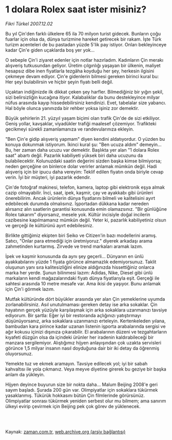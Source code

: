 # 1 dolara Rolex saat ister misiniz?

*Fikri Türkel 2007.12.02*

<td class="columnist-detail">
<p>Bu yıl Çin'den farklı ülkelere 65 ila 70 milyon turist gidecek. Bunların çoğu fuarlar için olsa da, dünya turizmine hareket getirecek bir rakam. İşte Türk turizm acenteleri de bu pastadan yüzde 5'lik pay istiyor. Onları bekleyinceye kadar Çin'e giden uçaklarda boş yer yok...</p>
<p>
<div id="haberMetinDiv">
<p>O sebeple Çin'i ziyaret edenler için notlar hazırladım. Kadınların Çin merakı alışveriş tutkusundan geliyor. Üretim çılgınlığı yaşayan bir ülkenin, maliyet hesapsız dibe inen fiyatlarla tezgâha koyduğu her şey, herkesin ilgisini çekmeye devam ediyor. Çin'e gidenlerin bilmesi gereken birinci kural bu: Her şeyi bulabilirsin ve hiçbir şeyin fiyatı belli değil.
<p>Uçaktan indiğinizde ilk dikkat çeken şey harfler. Bilmediğiniz bir yığın şekil, sizi belirsizliğin kucağına itiyor. Kalabalıklar da bunu destekleyince milyar nüfus arasında kayıp hissedebilirsiniz kendinizi. Evet, tabelalar size yabancı. Hal böyle olunca yanınızda bir rehber yoksa işiniz zor demektir.
<p>Büyük şehirlerin 21. yüzyıl yaşam biçimi olan trafik Çin'de de sizi etkiliyor. Geniş yollar, kavşaklar, viyadükler trafiği maalesef çözemiyor. Trafikteki gecikmeyi sürekli zamanlamanıza ve randevularınıza ekleyin. 
<p>"Ben Çin'e gidip alışveriş yapmam" diyen kendini aldatıyordur. O yüzden bu konuya dokunmak istiyorum. İkinci kural şu: "Ben ucuza aldım" demeyin... Bu, her zaman daha ucuzu var demektir. Başlıkta yer alan "1 dolara Rolex saat" abartı değil. Pazarlık kabiliyeti yüksek biri daha ucuzunu da bulabilecektir. Kolunuzdaki saatin değerini sizden başka kimse bilmiyorsa; neden gerçeğine on binlerce dolar verirler anlamak mümkün değil. Hadi alışveriş için bir ipucu daha vereyim: Teklif edilen fiyatın onda biriyle cevap verin. İyi bir müşteri, iyi pazarlık edendir. 
<p>Çin'de fotoğraf makinesi, telefon, kamera, laptop gibi elektronik eşya almak cazip olmayabilir. İnci, saat, ipek, kaşmir, çay ve ayakkabı gibi ürünleri önerebilirim. Ancak ürünlerin dünya fiyatlarını bilmeli ve kalitelisini ayırt edebilecek durumda olmalısınız. İşportadan dükkana kadar nereden alırsanız alın saatlerin garantisi konusunda emin olamazsınız. "Bir günlüğüne Rolex takarım" diyorsanız, mesele yok. Kültür incisiyle doğal incilerin cazibesine kapılmamanız mümkün değil. Yeter ki, pazarlık kabiliyetiniz olsun ve gerçeği ile kültürünü ayırt edebilesiniz.
<p>Birlikte gittiğimiz ekipten biri Seiko ve Citizen'in bazı modellerini aramış. Satıcı, "Onlar para etmediği için üretmiyoruz." diyerek arkadaşı arama zahmetinden kurtarmış. Zirvede ve trend markaları aramak lazım. 
<p>İpek ve kaşmir konusunda da aynı şey geçerli... Dünyanın en ünlü ayakkabılarını yüzde 1 fiyata görünce almamazlık edemiyorsunuz. Taklit oluşunun yanı sıra kalitesizliğini elinize aldığınızda hissettiğiniz onlarca marka her yerde. Şunun bilinmesi lazım: Adidas, Nike, Diesel gibi ünlü markaların kendi mağazalarındaki fiyatı dünya fiyatlarıyla eşit. Gerçeği ile sahtesi arasında 10 metre mesafe var. Ama ikisi de yaşıyor. Bunu anlamak için Çin'i görmek lazım.
<p>Mutfak kültüründe dört büyükler arasında yer alan Çin yemeklerine uyumda zorlanabilirsiniz. Asıl unutulmaması gereken detay ise arka sokaklar. Çin hayatının gerçek yüzüyle karşılaşmak için arka sokaklara uzanmanızı tavsiye ediyorum. Bir şartla: Eğer iyi bir restoranda açlığınızı yatıştırmayı düşünüyorsanız, arka sokaklara uzanmanızı erteleyin. Kertenkeleden yılana, bambudan kara pirince kadar uzanan listenin işporta arabalarında sergisi ve ağır kokusu içinizi dışınıza çıkarabilir. El arabalarının düzeni ve tezgahtarların kıyafeti düzgün olsa da içindeki ürünler her iradenin kaldırabileceği bir manzara sergilemiyor. Alıştığımız hijyen anlayışından çok uzakta servisleri görünce 1,5 milyar insanın nasıl doyduğuna dair bir iki detay da öğrenmiş oluyorsunuz.
<p>Yemekte tuz ve ekmek aramayın. Tavsiye edilecek yol; iyi bir sabah kahvaltısı ile yola çıkmanız. Veya meyve diyetine girerek bu geziye bir başka anlam da yükleyin.
<p>Hijyen deyince buyurun size bir nokta daha... Malum Beijing 2008'e geri sayım başladı. Şurada 200 gün var. Olimpiyatlar için sokaklara tükürmek yasaklanmış. Tükürük hokkasını bütün Çin filmlerinde görürsünüz. Olimpiyatlar sonrası tükürmek yeniden serbest olur mu bilmem; ama sanırım ülkeyi evirip çevirmek için Beijing pek çok görev de yüklenecek.</p></p></p></p></p></p></p></p></p></p></div>
</p>


<p><br>
		 </br></p></td>

Kaynak: [zaman.com.tr](http://zaman.com.tr/yazar.do?yazino=620095), [web.archive.org (arşiv bağlantısı)](http://web.archive.org/web/20111116032917/http://www.zaman.com.tr/yazar.do?yazino=620095)
